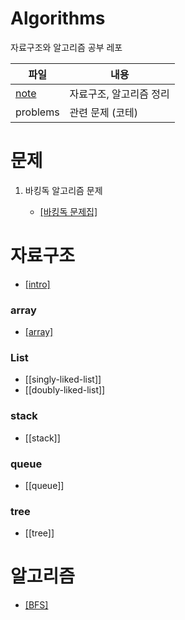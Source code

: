﻿# Algorithms
자료구조와 알고리즘 공부 레포


|  파일 | 내용 |
|--|--|
| [note](./note/data) | 자료구조, 알고리즘 정리 |
|problems|관련 문제 (코테) |
# 문제
1. 바킹독 알고리즘 문제 

	- [[바킹독 문제집]](https://github.com/encrypted-def/basic-algo-lecture/blob/master/workbook.md)
# 자료구조
- [[intro]](https://github.com/alsrb9936/algorithms/blob/main/note/data/intro.md)

### array
- [[array]](note/data/arraylist/array.md)
### List
- [[singly-liked-list]]
- [[doubly-liked-list]]
### stack
- [[stack]]
### queue
- [[queue]]
### tree
- [[tree]]

# 알고리즘
- [[BFS]](https://github.com/alsrb9936/algorithms/blob/main/note/algo/bfs.md)